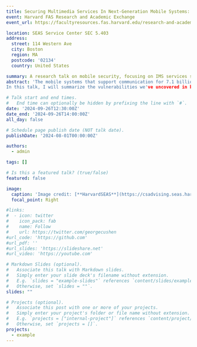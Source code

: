 ```yaml
---
title: Securing Multimedia Services In Next-Generation Mobile Systems: From Devices To Infrastructure
event: Harvard FAS Research and Academic Exchange
event_url: https://facultyresources.fas.harvard.edu/research-and-academic-exchange

location: SEAS Service Center SEC 5.403
address:
  street: 114 Western Ave
  city: Boston
  region: MA
  postcode: '02134'
  country: United States

summary: A research talk on mobile security, focusing on IMS services such as SMS, calls, and 911.
abstract: 'The mobile systems that support communication for 7.1 billion users worldwide have evolved significantly. From the inception of 1G in 1979 to the development of future 6G technologies, each new generation of mobile networks brings not only exciting innovations but also hidden security challenges.
In this talk, I will summarize the vulnerabilities we've uncovered in both mobile devices and network infrastructure. For mobile devices, we found that security has lagged behind the advancements seen in network infrastructure, leading to new vulnerabilities and attack vectors such as cross-network denial of service (DoS), SMS source spoofing, user privacy breaches, and covert communications over video calls. For network infrastructure, we discovered that support for emergency services (911) on anonymous mobile equipment, which operates without a SIM card, introduces distinct behaviors compared to conventional mobile services, thereby expanding the attack surface of the mobile infrastructure.'

# Talk start and end times.
#   End time can optionally be hidden by prefixing the line with `#`.
date: '2024-09-26T12:30:00Z'
date_end: '2024-09-26T14:00:00Z'
all_day: false

# Schedule page publish date (NOT talk date).
publishDate: '2024-08-01T00:00:00Z'

authors:
  - admin

tags: []

# Is this a featured talk? (true/false)
featured: false

image:
  caption: 'Image credit: [**HarvardSEAS**](https://csadvising.seas.harvard.edu/contact/)'
  focal_point: Right

#links:
#  - icon: twitter
#    icon_pack: fab
#    name: Follow
#    url: https://twitter.com/georgecushen
#url_code: 'https://github.com'
#url_pdf: ''
#url_slides: 'https://slideshare.net'
#url_video: 'https://youtube.com'

# Markdown Slides (optional).
#   Associate this talk with Markdown slides.
#   Simply enter your slide deck's filename without extension.
#   E.g. `slides = "example-slides"` references `content/slides/example-slides.md`.
#   Otherwise, set `slides = ""`.
slides: ""

# Projects (optional).
#   Associate this post with one or more of your projects.
#   Simply enter your project's folder or file name without extension.
#   E.g. `projects = ["internal-project"]` references `content/project/deep-learning/index.md`.
#   Otherwise, set `projects = []`.
projects:
  - example
---
```

